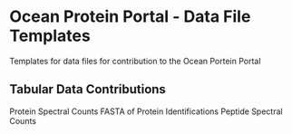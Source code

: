 # Ocean Protein Portal - Data File Templates
Templates for data files for contribution to the Ocean Portein Portal

## Tabular Data Contributions

Protein Spectral Counts
FASTA of Protein Identifications
Peptide Spectral Counts
